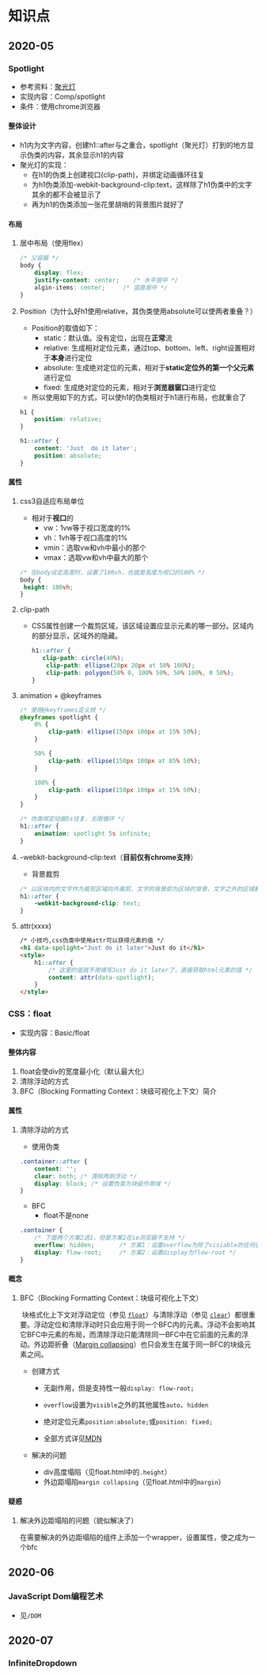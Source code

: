 # 知识点

## 2020-05

### Spotlight
- 参考资料：[聚光灯](https://www.bilibili.com/video/BV16E411N7Ru "spotlight")
 - 实现内容：Comp/spotlight
 - 条件：使用chrome浏览器

#### 整体设计

- h1内为文字内容，创建h1::after与之重合，spotlight（聚光灯）打到的地方显示伪类的内容，其余显示h1的内容
- 聚光灯的实现：
  - 在h1的伪类上创建视口(clip-path)，并绑定动画循环往复
  - 为h1伪类添加-webkit-background-clip:text，这样除了h1伪类中的文字其余的都不会被显示了
  - 再为h1的伪类添加一张花里胡哨的背景图片就好了

#### 布局

1. 居中布局（使用flex）

   ```css
   /* 父容器 */
   body {
       display: flex;
       justify-content: center;    /* 水平居中 */
       algin-items: center;		/* 竖直居中 */    
   }
   ```

2. Position（为什么好h1使用relative，其伪类使用absolute可以使两者重叠？）
   
   - Position的取值如下：
     - static：默认值。没有定位，出现在**正常**流
     - relative: 生成相对定位元素，通过top、bottom、left、right设置相对于**本身**进行定位
     - absolute: 生成绝对定位的元素，相对于**static定位外的第一个父元素**进行定位
     - fixed: 生成绝对定位的元素，相对于**浏览器窗口**进行定位
   - 所以使用如下的方式，可以使h1的伪类相对于h1进行布局，也就重合了
   
   ```css
   h1 {
       position: relative;
   }
   
   h1::after {
       content: 'Just  do it later';
       position: absolute;
   }
   ```
   



#### 属性

1. css3自适应布局单位

   - 相对于**视口**的
     - vw：1vw等于视口宽度的1%
     - vh：1vh等于视口高度的1%
     - vmin：选取vw和vh中最小的那个
     - vmax：选取vw和vh中最大的那个

   ```css
   /* 在body设定高度时，设置了100vh，也就是高度为视口的100% */
   body {
   	height: 100vh;
   }
   ```

2. clip-path
   
   - CSS属性创建一个裁剪区域，该区域设置应显示元素的哪一部分。区域内的部分显示，区域外的隐藏。
   
     ```css
     h1::after {
     	clip-path: circle(40%);
         clip-path: ellipse(20px 20px at 50% 100%);
         clip-path: polygon(50% 0, 100% 50%, 50% 100%, 0 50%);    
     }
     
     ```

3. animation + @keyframes

   ```css
   /* 使用@keyframes定义帧 */
   @keyframes spotlight {
       0% {
           clip-path: ellipse(150px 100px at 15% 50%);
       }
   
       50% {
           clip-path: ellipse(150px 100px at 85% 50%);
       }
   
       100% {
           clip-path: ellipse(150px 100px at 15% 50%);
       }
   }
   ```

   ```css
   /* 伪类绑定动画5s往复，无限循环 */
   h1::after {
       animation: spotlight 5s infinite;
   }
   ```

4. -webkit-background-clip:text（**目前仅有chrome支持**）

   - 背景裁剪

   ```css
   /* 以区块内的文字作为裁剪区域向外裁剪，文字的背景即为区块的背景，文字之外的区域都将被裁剪掉 */
   h1::after {
       -webkit-background-clip: text;
   }
   ```

5. attr(xxxx)

   ```html
   /* 小技巧,css伪类中使用attr可以获得元素的值 */
   <h1 data-spolight="Just do it later">Just do it</h1>
   <style>
       h1::after {
           /* 这里的值就不用填写Just do it later了，直接获取html元素的值 */
           content: attr(data-spotlight);
       }
   </style>
   ```

### CSS：float

- 实现内容：Basic/float

#### 整体内容

1. float会使div的宽度最小化（默认最大化）
2. 清除浮动的方式
3. BFC（Blocking Formatting Context：块级可视化上下文）简介

#### 属性

1. 清除浮动的方式

   - 使用伪类

   ```css
   .container::after {
       content: '';
       clear: both;	/* 清除两侧浮动 */
       display: block; /* 设置伪类为块级作用域 */
   }
   ```

   - BFC
     - float不是none

   ```css
   .container {
       /* 下面两个方案2选1，但是方案2在ie浏览器不支持 */
       overflow: hidden;       /* 方案1：设置overflow为除了visiable的任何值 */
       display: flow-root;     /* 方案2：设置display为flow-root */
   }
   ```

#### 概念

1. BFC（Blocking Formatting Context：块级可视化上下文）

   ​		块格式化上下文对浮动定位（参见 [`float`](https://developer.mozilla.org/zh-CN/docs/Web/CSS/float)）与清除浮动（参见 [`clear`](https://developer.mozilla.org/zh-CN/docs/Web/CSS/clear)）都很重要。浮动定位和清除浮动时只会应用于同一个BFC内的元素。浮动不会影响其它BFC中元素的布局，而清除浮动只能清除同一BFC中在它前面的元素的浮动。外边距折叠（[Margin collapsing](https://developer.mozilla.org/en-US/docs/Web/CSS/CSS_Box_Model/Mastering_margin_collapsing)）也只会发生在属于同一BFC的块级元素之间。

   - 创建方式

     - 无副作用，但是支持性一般```display: flow-root;```
     - ```overflow```设置为`visible`之外的其他属性`auto`、`hidden`
     - 绝对定位元素```position:absolute;```或```position: fixed;```

     - 全部方式详见[MDN](https://developer.mozilla.org/zh-CN/docs/Web/Guide/CSS/Block_formatting_context)

   - 解决的问题

     - div高度塌陷（见float.html中的`.height`）
     - 外边距塌陷`margin collapsing`（见float.html中的`margin`）

#### 疑惑

1. 解决外边距塌陷的问题（貌似解决了）

   在需要解决的外边距塌陷的组件上添加一个wrapper，设置属性，使之成为一个bfc

## 2020-06

### JavaScript Dom编程艺术

- 见`/DOM`

## 2020-07

### InfiniteDropdown